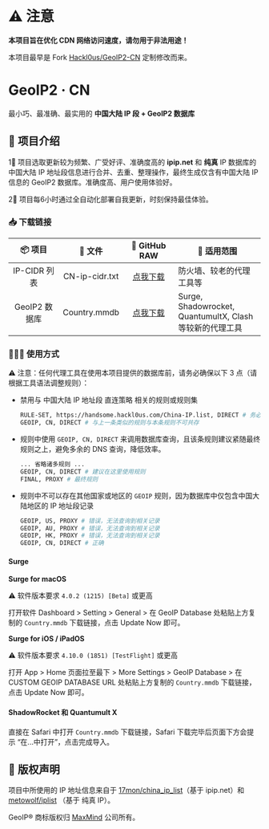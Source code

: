 # ⚠️ 注意

**本项目旨在优化 CDN 网络访问速度，请勿用于非法用途！**

本项目最早是 Fork [Hackl0us/GeoIP2-CN](https://github.com/Hackl0us/GeoIP2-CN) 定制修改而来。

# GeoIP2 · CN
最小巧、最准确、最实用的 **中国大陆 IP 段 + GeoIP2 数据库**

## 🥳 项目介绍
1⃣️ 项目选取更新较为频繁、广受好评、准确度高的 **ipip.net** 和 **纯真** IP 数据库的中国大陆 IP 地址段信息进行合并、去重、整理操作，最终生成仅含有中国大陆 IP 信息的 GeoIP2 数据库。准确度高、用户使用体验好。

2⃣️ 项目每6小时通过全自动化部署自我更新，时刻保持最佳体验。

### 📥 下载链接
| 📦 项目 | 📃 文件 | 🐙 GitHub RAW |  🔧 适用范围
|  :--:  |  :--:  |     :--:   | ---- |
| IP-CIDR 列表 | CN-ip-cidr.txt | [点我下载](https://github.com/mangoclover/GeoIP2-CN/raw/release/CN-ip-cidr.txt) | 防火墙、较老的代理工具等 | 
| GeoIP2 数据库 | Country.mmdb | [点我下载](https://github.com/mangoclover/GeoIP2-CN/raw/release/Country.mmdb) | Surge, Shadowrocket,<br>QuantumultX, Clash<br>等较新的代理工具|

### 🙋🏻‍♂️ 使用方式

⚠️ 注意：任何代理工具在使用本项目提供的数据库前，请务必确保以下 3 点（请根据工具语法调整规则）：
* 禁用与 中国大陆 IP 地址段 直连策略 相关的规则或规则集
    ``` bash
    RULE-SET, https://handsome.hackl0us.com/China-IP.list, DIRECT # 务必禁用或删除
    GEOIP, CN, DIRECT # 与上一条类似的规则与本条规则不可共存
    ```

* 规则中使用 `GEOIP, CN, DIRECT` 来调用数据库查询，且该条规则建议紧随最终规则之上，避免多余的 DNS 查询，降低效率。
    ``` bash
    ... 省略诸多规则 ...
    GEOIP, CN, DIRECT # 建议在这里使用规则
    FINAL, PROXY # 最终规则
    ```

* 规则中不可以存在其他国家或地区的 `GEOIP` 规则，因为数据库中仅包含中国大陆地区的 IP 地址段记录
    ``` bash
    GEOIP, US, PROXY # 错误，无法查询到相关记录
    GEOIP, AU, PROXY # 错误，无法查询到相关记录
    GEOIP, HK, PROXY # 错误，无法查询到相关记录
    GEOIP, CN, DIRECT # 正确
    ```

#### Surge 

**Surge for macOS**

⚠️ 软件版本要求 `4.0.2 (1215) [Beta]` 或更高

打开软件 Dashboard > Setting > General > 在 GeoIP Database 处粘贴上方复制的 `Country.mmdb` 下载链接，点击 Update Now 即可。

**Surge for iOS / iPadOS** 

⚠️ 软件版本要求 `4.10.0 (1851) [TestFlight]` 或更高

打开 App > Home 页面拉至最下 > More Settings > GeoIP Database > 在 CUSTOM GEOIP DATABASE URL 处粘贴上方复制的 `Country.mmdb` 下载链接，点击 Update Now 即可。

#### ShadowRocket 和 Quantumult X
直接在 Safari 中打开 `Country.mmdb` 下载链接，Safari 下载完毕后页面下方会提示 “在...中打开”，点击完成导入。


## 🏅 版权声明

项目中所使用的 IP 地址信息来自于 [17mon/china_ip_list](https://github.com/17mon/china_ip_list)（基于 ipip.net）和 [metowolf/iplist](https://github.com/metowolf/iplist) （基于 纯真 IP）。

GeoIP® 商标版权归 [MaxMind](https://www.maxmind.com/) 公司所有。
